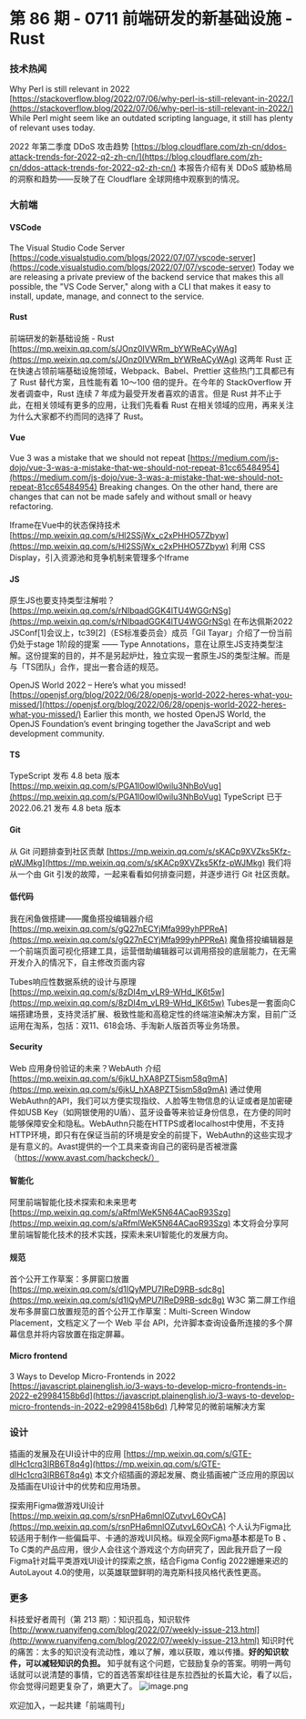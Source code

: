 # 第 86 期 - 0711 前端研发的新基础设施 - Rust
### 技术热闻
Why Perl is still relevant in 2022
[https://stackoverflow.blog/2022/07/06/why-perl-is-still-relevant-in-2022/](https://stackoverflow.blog/2022/07/06/why-perl-is-still-relevant-in-2022/)
While Perl might seem like an outdated scripting language, it still has plenty of relevant uses today.

2022 年第二季度 DDoS 攻击趋势
[https://blog.cloudflare.com/zh-cn/ddos-attack-trends-for-2022-q2-zh-cn/](https://blog.cloudflare.com/zh-cn/ddos-attack-trends-for-2022-q2-zh-cn/)
本报告介绍有关 DDoS 威胁格局的洞察和趋势——反映了在 Cloudflare 全球网络中观察到的情况。

### 大前端
#### VSCode
The Visual Studio Code Server
[https://code.visualstudio.com/blogs/2022/07/07/vscode-server](https://code.visualstudio.com/blogs/2022/07/07/vscode-server)
Today we are releasing a private preview of the backend service that makes this all possible, the "VS Code Server," along with a CLI that makes it easy to install, update, manage, and connect to the service.

#### Rust
前端研发的新基础设施 - Rust
[https://mp.weixin.qq.com/s/JOnz0IVWRm_bYWReACyWAg](https://mp.weixin.qq.com/s/JOnz0IVWRm_bYWReACyWAg)
这两年 Rust 正在快速占领前端基础设施领域，Webpack、Babel、Prettier 这些热门工具都已有了 Rust 替代方案，且性能有着 10～100 倍的提升。在今年的 StackOverflow 开发者调查中，Rust 连续 7 年成为最受开发者喜欢的语言。但是 Rust 并不止于此，在相关领域有更多的应用，让我们先看看 Rust 在相关领域的应用，再来关注为什么大家都不约而同的选择了 Rust。

#### Vue
Vue 3 was a mistake that we should not repeat
[https://medium.com/js-dojo/vue-3-was-a-mistake-that-we-should-not-repeat-81cc65484954](https://medium.com/js-dojo/vue-3-was-a-mistake-that-we-should-not-repeat-81cc65484954)
Breaking changes. On the other hand, there are changes that can not be made safely and without small or heavy refactoring.

Iframe在Vue中的状态保持技术
[https://mp.weixin.qq.com/s/Hl2SSjWx_c2xPHHO57Zbyw](https://mp.weixin.qq.com/s/Hl2SSjWx_c2xPHHO57Zbyw)
利用 CSS Display，引入资源池和竞争机制来管理多个Iframe

#### JS
原生JS也要支持类型注解啦？
[https://mp.weixin.qq.com/s/rNIbqadGGK4lTU4WGGrNSg](https://mp.weixin.qq.com/s/rNIbqadGGK4lTU4WGGrNSg)
在布达佩斯2022 JSConf[1]会议上，tc39[2]（ES标准委员会）成员「Gil Tayar」介绍了一份当前仍处于stage 1阶段的提案 —— Type Annotations，意在让原生JS支持类型注解。这份提案的目的，并不是另起炉灶，独立实现一套原生JS的类型注解。而是与「TS团队」合作，提出一套合适的规范。

OpenJS World 2022 – Here’s what you missed!
[https://openjsf.org/blog/2022/06/28/openjs-world-2022-heres-what-you-missed/](https://openjsf.org/blog/2022/06/28/openjs-world-2022-heres-what-you-missed/)
Earlier this month, we hosted OpenJS World, the OpenJS Foundation’s event bringing together the JavaScript and web development community.

#### TS
TypeScript 发布 4.8 beta 版本
[https://mp.weixin.qq.com/s/PGA1l0owI0wilu3NhBoVug](https://mp.weixin.qq.com/s/PGA1l0owI0wilu3NhBoVug)
TypeScript 已于 2022.06.21 发布 4.8 beta 版本

#### Git
从 Git 问题排查到社区贡献
[https://mp.weixin.qq.com/s/sKACp9XVZks5Kfz-pWJMkg](https://mp.weixin.qq.com/s/sKACp9XVZks5Kfz-pWJMkg)
我们将从一个由 Git 引发的故障，一起来看看如何排查问题，并逐步进行 Git 社区贡献。

#### 低代码
我在闲鱼做搭建——魔鱼搭投编辑器介绍
[https://mp.weixin.qq.com/s/gQ27nECYjMfa999yhPPReA](https://mp.weixin.qq.com/s/gQ27nECYjMfa999yhPPReA)
魔鱼搭投编辑器是一个前端页面可视化搭建工具，运营借助编辑器可以调用搭投的底层能力，在无需开发介入的情况下，自主修改页面内容

Tubes响应性数据系统的设计与原理
[https://mp.weixin.qq.com/s/8zDI4m_vLR9-WHd_lK6t5w](https://mp.weixin.qq.com/s/8zDI4m_vLR9-WHd_lK6t5w)
Tubes是一套面向C端搭建场景，支持灵活扩展、极致性能和高稳定性的终端渲染解决方案，目前广泛运用在淘系，包括：双11、618会场、手淘新人版首页等业务场景。

#### Security
Web 应用身份验证的未来？WebAuth 介绍
[https://mp.weixin.qq.com/s/6jkU_hXA8PZT5ism58q9mA](https://mp.weixin.qq.com/s/6jkU_hXA8PZT5ism58q9mA)
通过使用WebAuthn的API，我们可以方便实现指纹、人脸等生物信息的认证或者是加密硬件如USB Key（如网银使用的U盾）、蓝牙设备等来验证身份信息，在方便的同时能够保障安全和隐私。WebAuthn只能在HTTPS或者localhost中使用，不支持HTTP环境，即只有在保证当前的环境是安全的前提下，WebAuthn的这些实现才是有意义的。Avast提供的一个工具来查询自己的密码是否被泄露（https://www.avast.com/hackcheck/）

#### 智能化
阿里前端智能化技术探索和未来思考
[https://mp.weixin.qq.com/s/aRfmIWeK5N64ACaoR93Szg](https://mp.weixin.qq.com/s/aRfmIWeK5N64ACaoR93Szg)
本文将会分享阿里前端智能化技术的技术实践，探索未来UI智能化的发展方向。

#### 规范
首个公开工作草案：多屏窗口放置
[https://mp.weixin.qq.com/s/d1IQyMPU7IReD9RB-sdc8g](https://mp.weixin.qq.com/s/d1IQyMPU7IReD9RB-sdc8g)
W3C 第二屏工作组发布多屏窗口放置规范的首个公开工作草案：Multi-Screen Window Placement，文档定义了一个 Web 平台 API，允许脚本查询设备所连接的多个屏幕信息并将内容放置在指定屏幕。

#### Micro frontend
3 Ways to Develop Micro-Frontends in 2022
[https://javascript.plainenglish.io/3-ways-to-develop-micro-frontends-in-2022-e29984158b6d](https://javascript.plainenglish.io/3-ways-to-develop-micro-frontends-in-2022-e29984158b6d)
几种常见的微前端解决方案

### 设计
插画的发展及在UI设计中的应用
[https://mp.weixin.qq.com/s/GTE-dIHc1crq3IRB6T8q4g](https://mp.weixin.qq.com/s/GTE-dIHc1crq3IRB6T8q4g)
本文介绍插画的源起发展、商业插画被广泛应用的原因以及插画在UI设计中的优势和应用场景。

探索用Figma做游戏UI设计
[https://mp.weixin.qq.com/s/rsnPHa6mnlOZutvvL6OvCA](https://mp.weixin.qq.com/s/rsnPHa6mnlOZutvvL6OvCA)
个人认为Figma比较适用于制作一些偏扁平、卡通的游戏UI风格。纵观全网Figma基本都是To B 、To C类的产品应用，很少人会往这个游戏这个方向研究了，因此我开启了一段Figma针对扁平类游戏UI设计的探索之旅，结合Figma Config 2022姗姗来迟的AutoLayout 4.0的使用，以英雄联盟鲜明的海克斯科技风格代表性更高。

### 更多
科技爱好者周刊（第 213 期）：知识孤岛，知识软件
[http://www.ruanyifeng.com/blog/2022/07/weekly-issue-213.html](http://www.ruanyifeng.com/blog/2022/07/weekly-issue-213.html)
知识时代的痛苦：太多的知识没有流动性，难以了解，难以获取，难以传播。**好的知识软件，可以减轻知识的负担。**
知乎就有这个问题，它鼓励复杂的答案。明明一两句话就可以说清楚的事情，它的首选答案却往往是东拉西扯的长篇大论，看了以后，你会觉得问题更复杂了，熵更大了。
![image.png](https://cdn.nlark.com/yuque/0/2020/png/85771/1605930034828-7fc81343-651f-4a15-8465-eebe5a23cf61.png#crop=0&crop=0&crop=1&crop=1&height=31&id=C5Hpa&margin=%5Bobject%20Object%5D&name=image.png&originHeight=90&originWidth=2186&originalType=binary&ratio=1&rotation=0&showTitle=false&size=14325&status=done&style=none&title=&width=746)


欢迎加入，一起共建「前端周刊」
